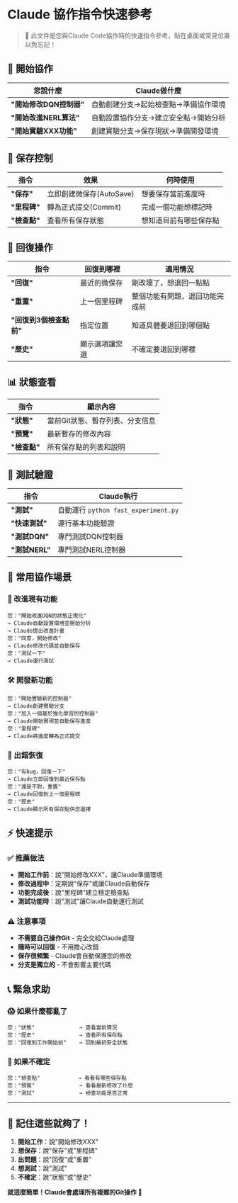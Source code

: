 # Claude 協作指令快速參考

> 🎯 此文件是您與Claude Code協作時的快速指令參考，貼在桌面或常見位置以免忘記！

## 🚀 開始協作

| 您說什麼 | Claude做什麼 |
|---------|------------|
| **"開始修改DQN控制器"** | 自動創建分支→起始檢查點→準備協作環境 |
| **"開始改進NERL算法"** | 自動設置協作分支→建立安全點→開始分析 |
| **"開始實驗XXX功能"** | 創建實驗分支→保存現狀→準備開發環境 |

## 💾 保存控制

| 指令 | 效果 | 何時使用 |
|-----|------|---------|
| **"保存"** | 立即創建微保存(AutoSave) | 想要保存當前進度時 |
| **"里程碑"** | 轉為正式提交(Commit) | 完成一個功能想標記時 |
| **"檢查點"** | 查看所有保存狀態 | 想知道目前有哪些保存點 |

## 🔄 回復操作

| 指令 | 回復到哪裡 | 適用情況 |
|-----|----------|---------|
| **"回復"** | 最近的微保存 | 剛改壞了，想退回一點點 |
| **"重置"** | 上一個里程碑 | 整個功能有問題，退回功能完成前 |
| **"回復到3個檢查點前"** | 指定位置 | 知道具體要退回到哪個點 |
| **"歷史"** | 顯示選項讓您選 | 不確定要退回到哪裡 |

## 📊 狀態查看

| 指令 | 顯示內容 |
|-----|---------|
| **"狀態"** | 當前Git狀態、暫存列表、分支信息 |
| **"預覽"** | 最新暫存的修改內容 |
| **"檢查點"** | 所有保存點的列表和說明 |

## 🧪 測試驗證

| 指令 | Claude執行 |
|-----|----------|
| **"測試"** | 自動運行 `python fast_experiment.py` |
| **"快速測試"** | 運行基本功能驗證 |
| **"測試DQN"** | 專門測試DQN控制器 |
| **"測試NERL"** | 專門測試NERL控制器 |

## 🔧 常用協作場景

### 📝 改進現有功能
```
您："開始改進DQN的狀態正規化"
→ Claude自動設置環境並開始分析
→ Claude提出改進計畫
您："同意，開始修改"
→ Claude修改代碼並自動保存
您："測試一下"
→ Claude運行測試
```

### 🛠️ 開發新功能
```
您："開始實驗新的控制器"
→ Claude創建實驗分支
您："加入一個基於強化學習的控制器"
→ Claude開始實現並自動保存進度
您："里程碑"
→ Claude將進度轉為正式提交
```

### 🚨 出錯恢復
```
您："有bug，回復一下"
→ Claude立即回復到最近保存點
您："還是不對，重置"
→ Claude回復到上一個里程碑
您："歷史"
→ Claude顯示所有保存點供您選擇
```

## ⚡ 快速提示

### ✅ 推薦做法
- **開始工作前**：說"開始修改XXX"，讓Claude準備環境
- **修改過程中**：定期說"保存"或讓Claude自動保存
- **功能完成後**：說"里程碑"建立穩定檢查點
- **測試功能時**：說"測試"讓Claude自動運行測試

### ⚠️ 注意事項
- **不需要自己操作Git** - 完全交給Claude處理
- **隨時可以回復** - 不用擔心改錯
- **保存很頻繁** - Claude會自動保護您的修改
- **分支是獨立的** - 不會影響主要代碼

## 📞 緊急求助

### 😱 如果什麼都亂了
```
您："狀態"              → 查看當前情況
您："歷史"              → 查看所有保存點
您："回復到工作開始前"    → 回到最初安全狀態
```

### 🤔 如果不確定
```
您："檢查點"            → 看看有哪些保存點
您："預覽"              → 看看最新修改了什麼
您："測試"              → 檢查功能是否正常
```

---

## 🎯 記住這些就夠了！

1. **開始工作**：說"開始修改XXX"
2. **想保存**：說"保存"或"里程碑"  
3. **出問題**：說"回復"或"重置"
4. **想測試**：說"測試"
5. **不確定**：說"狀態"或"歷史"

**就這麼簡單！Claude會處理所有複雜的Git操作 🚀**